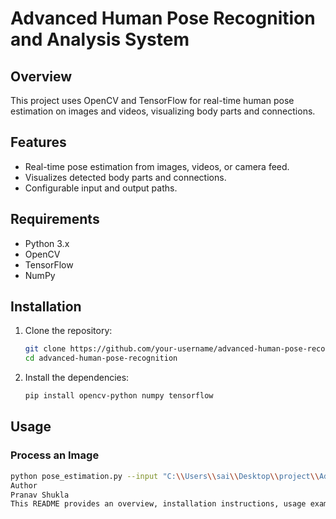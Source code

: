 # Advanced Human Pose Recognition and Analysis System

## Overview
This project uses OpenCV and TensorFlow for real-time human pose estimation on images and videos, visualizing body parts and connections.

## Features
- Real-time pose estimation from images, videos, or camera feed.
- Visualizes detected body parts and connections.
- Configurable input and output paths.

## Requirements
- Python 3.x
- OpenCV
- TensorFlow
- NumPy

## Installation
1. Clone the repository:
    ```sh
    git clone https://github.com/your-username/advanced-human-pose-recognition.git
    cd advanced-human-pose-recognition
    ```
2. Install the dependencies:
    ```sh
    pip install opencv-python numpy tensorflow
    ```

## Usage
### Process an Image
```sh
python pose_estimation.py --input "C:\\Users\\sai\\Desktop\\project\\Advanced Human Pose Recognition and Analysis System\\imahh.jpg" --output "output_image.jpg"
Author
Pranav Shukla
This README provides an overview, installation instructions, usage examples, and includes the main script for your project.
